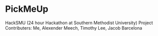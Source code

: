 # PickMeUp
HackSMU (24 hour Hackathon at Southern Methodist University)
Project Contributers: Me, Alexender Meech, Timothy Lee, Jacob Barcelona
